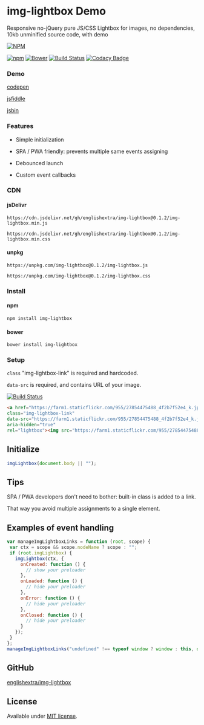 # img-lightbox Demo

Responsive no-jQuery pure JS/CSS Lightbox for images, no dependencies, 10kb unminified source code, with demo

[![NPM](https://nodei.co/npm/img-lightbox.png?downloads=true)](https://nodei.co/npm/img-lightbox/)

[![npm](https://img.shields.io/npm/v/img-lightbox.svg)](https://github.com/englishextra/img-lightbox)
[![Bower](https://img.shields.io/bower/v/img-lightbox.svg)](https://github.com/englishextra/img-lightbox)
[![Build Status](https://travis-ci.org/englishextra/img-lightbox.svg?branch=master)](https://travis-ci.org/englishextra/img-lightbox)
[![Codacy Badge](https://api.codacy.com/project/badge/Grade/2fbe9cbd4dcb4d3b8fe83dac98633f67)](https://www.codacy.com/app/englishextra/img-lightbox?utm_source=github.com&amp;utm_medium=referral&amp;utm_content=englishextra/img-lightbox&amp;utm_campaign=Badge_Grade)

### Demo

[codepen](https://codepen.io/englishextra/full/YLQxRp/)

[jsfiddle](https://fiddle.jshell.net/englishextra/8hhpbv4h/show/)

[jsbin](https://output.jsbin.com/laxudog)

### Features

* Simple initialization

* SPA / PWA friendly: prevents multiple same events assigning

* Debounced launch

* Custom event callbacks

### CDN

#### jsDelivr

`https://cdn.jsdelivr.net/gh/englishextra/img-lightbox@0.1.2/img-lightbox.min.js`

`https://cdn.jsdelivr.net/gh/englishextra/img-lightbox@0.1.2/img-lightbox.min.css`

#### unpkg

`https://unpkg.com/img-lightbox@0.1.2/img-lightbox.js`

`https://unpkg.com/img-lightbox@0.1.2/img-lightbox.css`

### Install

#### npm

`npm install img-lightbox`

#### bower

`bower install img-lightbox`

### Setup

`class` "img-lightbox-link" is required and hardcoded.

`data-src` is required, and contains URL of your image.

[![Build Status](https://farm1.staticflickr.com/955/27854475488_5f82a379ca_z.jpg)](https://farm1.staticflickr.com/955/27854475488_5f82a379ca_z.jpg)

```html
<a href="https://farm1.staticflickr.com/955/27854475488_4f2b7f52e4_k.jpg"
class="img-lightbox-link"
data-src="https://farm1.staticflickr.com/955/27854475488_4f2b7f52e4_k.jpg"
aria-hidden="true"
rel="lightbox"><img src="https://farm1.staticflickr.com/955/27854475488_5f82a379ca_z.jpg" alt="Image Lightbox" /></a>
 ```

## Initialize

```javascript
imgLightbox(document.body || "");
```

## Tips

SPA / PWA developers don't need to bother: built-in class is added to a link.

 That way you avoid multiple assignments to a single element.

## Examples of event handling

 ```javascript
var manageImgLightboxLinks = function (root, scope) {
  var ctx = scope && scope.nodeName ? scope : "";
  if (root.imgLightbox) {
    imgLightbox(ctx, {
      onCreated: function () {
        // show your preloader
      },
      onLoaded: function () {
        // hide your preloader
      },
      onError: function () {
        // hide your preloader
      },
      onClosed: function () {
        // hide your preloader
      }
    });
  }
};
manageImgLightboxLinks("undefined" !== typeof window ? window : this, document.body || "");
```

## GitHub

[englishextra/img-lightbox](https://github.com/englishextra/img-lightbox)

## License

Available under [MIT license](https://opensource.org/licenses/MIT).